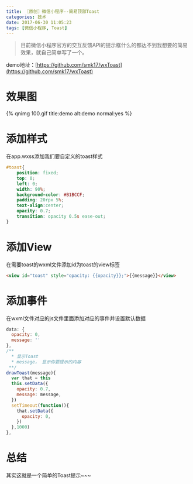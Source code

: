 ```yaml
---
title: 〖原创〗微信小程序--简易顶部Toast
categories: 技术
date: 2017-06-30 11:05:23
tags: [微信小程序, Toast]
---
```

> 目前微信小程序官方的交互反馈API的提示框什么的都达不到我想要的简易效果，就自己简单写了一个。<!--more-->

demo地址：[https://github.com/smk17/wxToast](https://github.com/smk17/wxToast)

# 效果图

{% qnimg 100.gif title:demo alt:demo normal:yes %}

# 添加样式

在app.wxss添加我们要自定义的toast样式

~~~ css
#toast{  
	position: fixed;  
	top: 0;  
	left: 0;  
	width: 90%;
	background-color: #B1BCCF;  
	padding: 20rpx 5%;  
	text-align:center;  
	opacity: 0.7; 
	transition: opacity 0.5s ease-out;  
}
~~~
# 添加View

在需要toast的wxml文件添加id为toast的view标签

~~~ html
<view id="toast" style="opacity: {{opacity}};">{{message}}</view>
~~~

# 添加事件

在wxml文件对应的js文件里面添加对应的事件并设置默认数据

~~~ javascript
data: {
  opacity: 0,
  message: ''
},
/**
  * 显示Toast
  * message， 显示你要提示的内容
 **/
drawToast(message){
  var that = this
  this.setData({
    opacity: 0.7,
    message: message,
  })
  setTimeout(function(){
    that.setData({
      opacity: 0,
    })
  },1000)
},
~~~

# 总结

其实这就是一个简单的Toast提示~~~